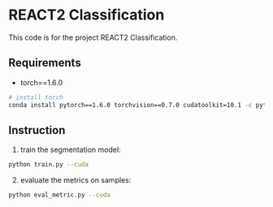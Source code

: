 # REACT2 Classification
This code is for the project REACT2 Classification.

## Requirements
- torch==1.6.0
```bash
# install torch
conda install pytorch==1.6.0 torchvision==0.7.0 cudatoolkit=10.1 -c pytorch
```
## Instruction
1. train the segmentation model:
```bash
python train.py --cuda
```
2. evaluate the metrics on samples:
```bash
python eval_metric.py --cuda
```
